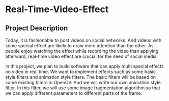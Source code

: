 # Real-Time-Video-Effect

## Project Description
Today, it is fashionable to post videos on social networks. And videos with some special effect are likely to draw more attention than the other.  As people enjoy watching the effect while recording the video than applying afterward, real-time video effect are crucial for the need of social media.

In this project, we plan to build software that can apply multi special effects on video in real time. We want to implement effects such as some basic style filters and animation style filters. The basic filters will be based on some existing filters in OpenCV. And we will write our own animation style filter. In this filter, we will use some image fragmentation algorithm so that we can apply different parameters to different parts of the frame. 
